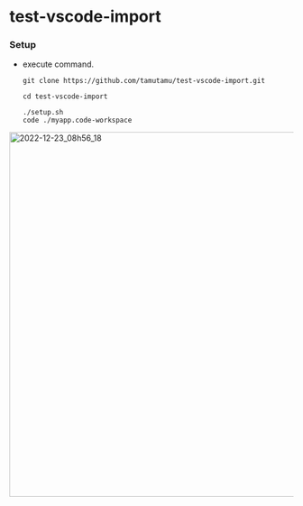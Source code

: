 # test-vscode-import

### Setup
  - execute command.
    ```
    git clone https://github.com/tamutamu/test-vscode-import.git
    
    cd test-vscode-import
    
    ./setup.sh
    code ./myapp.code-workspace
    ```

<img width="647" alt="2022-12-23_08h56_18" src="https://user-images.githubusercontent.com/1388701/209245417-6f987e48-c5eb-4689-ad4d-61a03a5d3a87.png">
